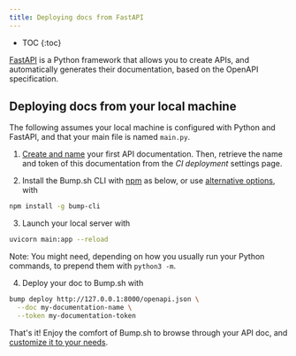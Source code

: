 ```yaml
---
title: Deploying docs from FastAPI
---
```


- TOC
{:toc}

[FastAPI](https://fastapi.tiangolo.com/) is a Python framework that allows you to create APIs, and automatically generates their documentation, based on the OpenAPI specification.

## Deploying docs from your local machine

The following assumes your local machine is configured with Python and FastAPI, and that your main file is named `main.py`.

1. [Create and name](https://bump.sh/docs/new?utm_source=bump&utm_medium=content_hub&utm_campaign=getting_started) your first API documentation. Then, retrieve the name and token of this documentation from the _CI deployment_ settings page.

2. Install the Bump.sh CLI with [npm](https://docs.npmjs.com/cli/v9/configuring-npm/install?v=true) as below, or use [alternative options](/help/bump-cli), with

```bash
npm install -g bump-cli
```

3. Launch your local server with

```bash
uvicorn main:app --reload
```

Note: You might need, depending on how you usually run your Python commands, to prepend them with `python3 -m`.

4. Deploy your doc to Bump.sh with

```bash
bump deploy http://127.0.0.1:8000/openapi.json \
  --doc my-documentation-name \
  --token my-documentation-token
```

That's it! Enjoy the comfort of Bump.sh to browse through your API doc, and [customize it to your needs](/help/getting-started/quick-start#customization-options).
